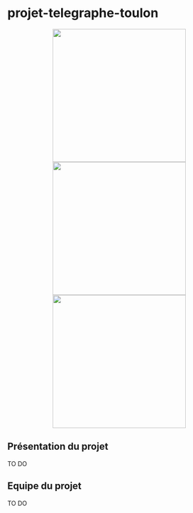 # projet-telegraphe-toulon

<p align="center">
  <img align="center" width="300" height="300" src="https://encrypted-tbn0.gstatic.com/images?q=tbn:ANd9GcR-rfxgHBYOv2zIRVkp1PDnKiojjJ1GRTU0Wg&usqp=CAU">
  <img align="center" width="300" height="auto" src="https://www.univ-tln.fr/squelettes/images/logos/logo-utln.png">
  <img align="center" width="300" height="auto" src="https://www.riviera-network.org/wp-content/uploads/2015/04/CNAM-PACA-logo-615-150.jpg">
</p>

## Présentation du projet

TO DO

## Equipe du projet

TO DO
